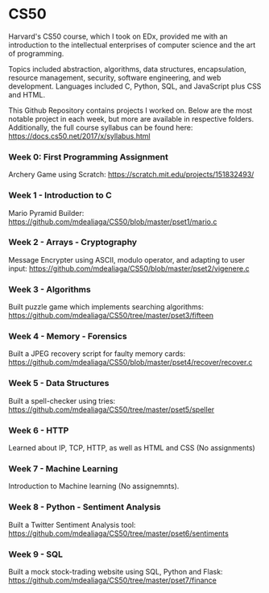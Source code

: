 # CS50

Harvard's CS50 course, which I took on EDx, provided me with an introduction to the intellectual enterprises of computer science and the art of programming.


Topics included abstraction, algorithms, data structures, encapsulation, resource management, security, software engineering, and web development. Languages included C, Python, SQL, and JavaScript plus CSS and HTML.


This Github Repository contains projects I worked on. Below are the most notable project in each week, but more are available in respective folders. Additionally, the full course syllabus can be found here: https://docs.cs50.net/2017/x/syllabus.html

### Week 0: First Programming Assignment

Archery Game using Scratch: https://scratch.mit.edu/projects/151832493/

### Week 1 - Introduction to C

Mario Pyramid Builder: https://github.com/mdealiaga/CS50/blob/master/pset1/mario.c

### Week 2 - Arrays - Cryptography
Message Encrypter using ASCII, modulo operator, and adapting to user input:
https://github.com/mdealiaga/CS50/blob/master/pset2/vigenere.c

### Week 3 - Algorithms

Built puzzle game which implements searching algorithms: https://github.com/mdealiaga/CS50/tree/master/pset3/fifteen

### Week 4 - Memory - Forensics

Built a JPEG recovery script for faulty memory cards:
https://github.com/mdealiaga/CS50/blob/master/pset4/recover/recover.c

### Week 5 - Data Structures
Built a spell-checker using tries: https://github.com/mdealiaga/CS50/tree/master/pset5/speller

### Week 6 - HTTP
Learned about IP, TCP, HTTP, as well as HTML and CSS (No assignments)

### Week 7 - Machine Learning
Introduction to Machine learning (No assignemnts).

### Week 8 - Python - Sentiment Analysis
Built a Twitter Sentiment Analysis tool: https://github.com/mdealiaga/CS50/tree/master/pset6/sentiments

### Week 9 - SQL
Built a mock stock-trading website using SQL, Python and Flask: https://github.com/mdealiaga/CS50/tree/master/pset7/finance
